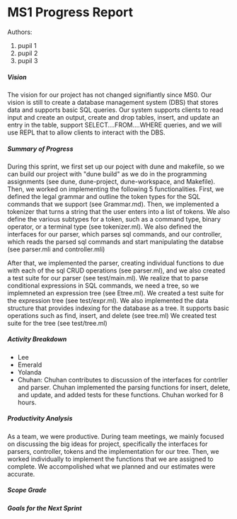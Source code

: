 # MS1 Progress Report

Authors:

1.   pupil 1
2.   pupil 2
3.   pupil 3

##### Vision
The vision for our project has not changed signifiantly since MS0. Our vision is still to create a database management system (DBS) that stores data and supports basic SQL queries. Our system supports clients to read input and create an output, create and drop tables, insert, and update an entry in the table, support SELECT….FROM….WHERE queries, and we will use REPL that to allow clients to interact with the DBS.


##### Summary of Progress
During this sprint, we first set up our poject with dune and makefile, so we can build our project with "dune build" as we do in the programming assignments (see dune, dune-project, dune-workspace, and Makefile). Then, we worked on implementing the following 5 functionalities. First, we defined the legal grammar and outline the token types for the SQL commands that we support (see Grammar.md). Then, we implemented a tokenizer that turns a string that the user enters into a list of tokens. We also define the various subtypes for a token, such as a command type, binary operator, or a terminal type (see tokenizer.ml).
We also defined the interfaces for our parser, which parses sql commands, and our controller, which reads the parsed sql commands and start manipulating the databse (see parser.mli and controller.mli)

After that, we implemented the parser, creating individual functions to due with each of the sql CRUD operations (see parser.ml), and we also created a test suite for our parser (see test/main.ml). We realize that to parse conditional expressions in SQL commands, we need a tree, so we implemneted an expression tree (see Etree.ml). We created a test suite for the expression tree (see test/expr.ml). We also implemented the data structure that provides indexing for the database as a tree. It supports basic operations such as find, insert, and delete (see tree.ml) We created test suite for the tree (see test/tree.ml)


##### Activity Breakdown
- Lee
- Emerald
- Yolanda
- Chuhan: Chuhan contributes to discussion of the interfaces for contrller and parser. Chuhan implemented the parsing functions for insert, delete, and update, and added tests for these functions. Chuhan worked for 8 hours.

##### Productivity Analysis
As a team, we were productive. During team meetings, we mainly focused on discussing the big ideas for project, specifically the interfaces for parsers, controller, tokens and the implementation for our tree. Then, we worked individually to implement the functions that we are assigned to complete. We accompolished what we planned and our estimates were accurate.

##### Scope Grade

##### Goals for the Next Sprint
